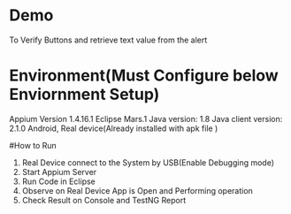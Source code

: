 # Demo
To Verify Buttons and retrieve text value from the alert

# Environment(Must Configure below Enviornment Setup)
Appium Version 1.4.16.1
Eclipse Mars.1
Java version: 1.8
Java client version: 2.1.0
Android, Real device(Already installed with apk file )


#How to Run 
1. Real Device connect to the System by USB(Enable Debugging mode)
2. Start Appium Server 
3. Run Code in Eclipse
4. Observe on Real Device App is Open and Performing operation  
5. Check Result on Console and TestNG Report
